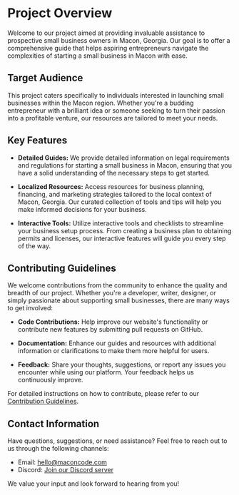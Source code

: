 # Project Overview

Welcome to our project aimed at providing invaluable assistance to prospective small business owners in Macon, Georgia. Our goal is to offer a comprehensive guide that helps aspiring entrepreneurs navigate the complexities of starting a small business in Macon with ease.

## Target Audience

This project caters specifically to individuals interested in launching small businesses within the Macon region. Whether you're a budding entrepreneur with a brilliant idea or someone seeking to turn their passion into a profitable venture, our resources are tailored to meet your needs.

## Key Features

- **Detailed Guides:** We provide detailed information on legal requirements and regulations for starting a small business in Macon, ensuring that you have a solid understanding of the necessary steps to get started.
  
- **Localized Resources:** Access resources for business planning, financing, and marketing strategies tailored to the local context of Macon, Georgia. Our curated collection of tools and tips will help you make informed decisions for your business.
  
- **Interactive Tools:** Utilize interactive tools and checklists to streamline your business setup process. From creating a business plan to obtaining permits and licenses, our interactive features will guide you every step of the way.

## Contributing Guidelines

We welcome contributions from the community to enhance the quality and breadth of our project. Whether you're a developer, writer, designer, or simply passionate about supporting small businesses, there are many ways to get involved:

- **Code Contributions:** Help improve our website's functionality or contribute new features by submitting pull requests on GitHub.
  
- **Documentation:** Enhance our guides and resources with additional information or clarifications to make them more helpful for users.
  
- **Feedback:** Share your thoughts, suggestions, or report any issues you encounter while using our platform. Your feedback helps us continuously improve.

For detailed instructions on how to contribute, please refer to our [Contribution Guidelines](CONTRIBUTING.md).

## Contact Information

Have questions, suggestions, or need assistance? Feel free to reach out to us through the following channels:

- Email: [hello@maconcode.com](mailto:hello@maconcode.com)
- Discord: [Join our Discord server](https://discord.gg/ahnCCNcF)

We value your input and look forward to hearing from you!
